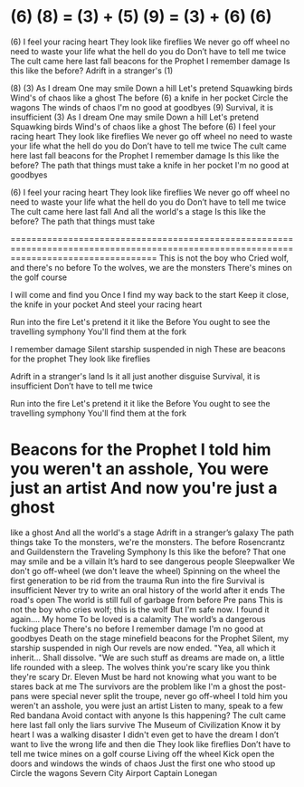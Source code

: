 (6)
(8) = (3) + (5)
(9) = (3) + (6) 
(6)
========================================================================================================================================

(6)
I feel your racing heart
They look like fireflies
We never go off wheel
no need to waste your life
what the hell do you do
Don’t have to tell me twice
The cult came here last fall
beacons for the Prophet
I remember damage
Is this like the before?
Adrift in a stranger's (1)

(8) 
    (3) 
    As I dream
    One may smile
    Down a hill
    Let's pretend
    Squawking birds
    Wind's of chaos
    like a ghost
    The before
    (6)
    a knife in her pocket
    Circle the wagons
    The winds of chaos
    I'm no good at goodbyes
(9)
Survival, it is insufficient
    (3)
    As I dream
    One may smile
    Down a hill
    Let's pretend
    Squawking birds
    Wind's of chaos
    like a ghost
    The before
    (6) 
    I feel your racing heart
    They look like fireflies
    We never go off wheel
    no need to waste your life
    what the hell do you do
    Don’t have to tell me twice
    The cult came here last fall
    beacons for the Prophet
    I remember damage
    Is this like the before?
    The path that things must take
    a knife in her pocket
    I'm no good at goodbyes

(6)
I feel your racing heart
They look like fireflies
We never go off wheel
no need to waste your life
what the hell do you do
Don’t have to tell me twice
The cult came here last fall
And all the world's a stage
Is this like the before?
The path that things must take

========================================================================================================================================
This is not the boy who
Cried wolf, and there's no before
To the wolves, we are the monsters
There's mines on the golf course

I will come and find you
Once I find my way back to the start
Keep it close, the knife in your pocket
And steel your racing heart

Run into the fire
Let's pretend it it like the Before
You ought to see the travelling symphony 
You'll find them at the fork

I remember damage
Silent starship suspended in nigh
These are beacons for the prophet
They look like fireflies



Adrift in a stranger's land
Is it all just another disguise
Survival, it is insufficient
Don’t have to tell me twice

Run into the fire
Let's pretend it it like the Before
You ought to see the travelling symphony 
You'll find them at the fork

Beacons for the Prophet
I told him you weren't an asshole,
You were just an artist
And now you're just a ghost
========================================================================================================================================
like a ghost
And all the world's a stage
Adrift in a stranger’s galaxy
The path things take
To the monsters, we're the monsters.
The before
Rosencrantz and Guildenstern
the Traveling Symphony
Is this like the before?
That one may smile and be a villain
It’s hard to see dangerous people
Sleepwalker
We don't go off-wheel (we don't leave the wheel)
Spinning on the wheel
the first generation to be rid from the trauma
Run into the fire
Survival is insufficient
Never try to write an oral history of the world after it ends
The road's open
The world is still full of garbage from before
Pre pans
This is not the boy who cries wolf; this is the wolf
But I'm safe now. I found it again.... My home
To be loved is a calamity
The world’s a dangerous fucking place
There's no before
I remember damage
I'm no good at goodbyes
Death on the stage
minefield
beacons for the Prophet
Silent, my starship suspended in nigh
Our revels are now ended. "Yea, all which it inherit... Shall dissolve. "We are such stuff as dreams are made on, a little life rounded with a sleep.
The wolves think you're scary like you think they're scary
Dr. Eleven
Must be hard not knowing what you want to be
stares back at me 
The survivors are the problem
like I'm a ghost
the post-pans were special
never split the troupe, never go off-wheel
I told him you weren't an asshole, you were just an artist
Listen to many, speak to a few
Red bandana
Avoid contact with anyone
Is this happening?
The cult came here last fall
only the liars survive
The Museum of Civilization
Know it by heart
I was a walking disaster
I didn't even get to have the dream
I don’t want to live the wrong life and then die
They look like fireflies
Don’t have to tell me twice
mines on a golf course
Living off the wheel
Kick open the doors and windows
the winds of chaos
Just the first one who stood up
Circle the wagons
Severn City Airport
Captain Lonegan